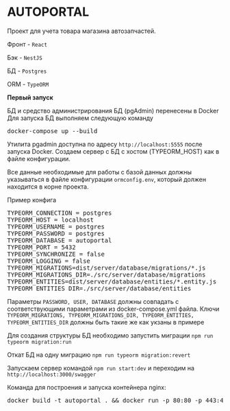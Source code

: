 <h1>AUTOPORTAL</h1>

Проект для учета товара магазина автозапчастей.

Фронт - `React`

Бэк - `NestJS`

БД - `Postgres`

ORM - `TypeORM`


**Первый запуск**

БД и средство администрирования БД (pgAdmin) перенесены в Docker
Для запуска БД выполняем следующую команду
<pre>docker-compose up --build</pre>

Утилита pgadmin доступна по адресу `http://localhost:5555` после запуска Docker.
Создаем сервер с БД с хостом (TYPEORM_HOST) как в файле конфигурации.

Все данные необходимые для работы с базой данных должны
указываться в файле конфигурации `ormconfig.env`, который должен находится в
корне проекта.

Пример конфига

<pre>
TYPEORM_CONNECTION = postgres
TYPEORM_HOST = localhost
TYPEORM_USERNAME = postgres
TYPEORM_PASSWORD = postgres
TYPEORM_DATABASE = autoportal
TYPEORM_PORT = 5432
TYPEORM_SYNCHRONIZE = false
TYPEORM_LOGGING = false
TYPEORM_MIGRATIONS=dist/server/database/migrations/*.js
TYPEORM_MIGRATIONS_DIR=./src/server/database/migrations
TYPEORM_ENTITIES=dist/server/database/entities/*.entity.js
TYPEORM_ENTITIES_DIR=./src/server/database/entities
</pre>

Параметры `PASSWORD, USER, DATABASE` должны совпадать с соответствующими параметрами из
docker-compose.yml файла.
Ключи `TYPEORM_MIGRATIONS, TYPEORM_MIGRATIONS_DIR, TYPEORM_ENTITIES, TYPEORM_ENTITIES_DIR`
должны быть такие же как укзаны в примере

Для создания структуры БД необходимо запустить миграции
`npm run typeorm migration:run`

Откат БД на одну миграцию
`npm run typeorm migration:revert`

Запускаем сервер командой `npm run start:dev` 
и переходим на `http://localhost:3000/swagger`

Команда для построения и запуска контейнера nginx:
<pre>
docker build -t autoportal . && docker run -p 80:80 -p 443:443 -v "pwd":/www/ --name nginx-nest-react autoportal
</pre>


